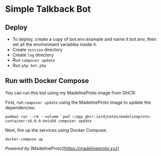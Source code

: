 # Simple Talkback Bot


## Deploy

- To deploy, create a copy of bot.env.example and name it bot.env, then set all the environment variables inside it. 
- Create `session` directory
- Create `log` directory
- Run `composer update`
- Run `php bot.php`

## Run with Docker Compose

You can run this bot using my MadelineProto image from GHCR:

First, run `composer update` using the MadelineProto image to update the dependencies:  

```
podman run --rm --volume `pwd`:/app ghcr.io/djnotes/madelineproto-container:v8.0.0-beta50 composer update
```

Next, fire up the services using Docker Compose:  

```
docker-compose up

```


*Powered by* [MadelineProto][https://madelineproto.xyz]
